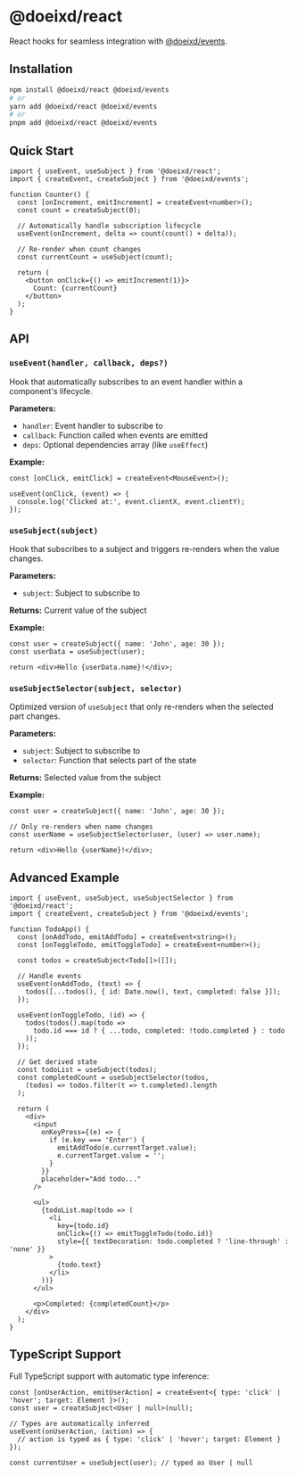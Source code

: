 # @doeixd/react

React hooks for seamless integration with [@doeixd/events](https://github.com/doeixd/events).

## Installation

```bash
npm install @doeixd/react @doeixd/events
# or
yarn add @doeixd/react @doeixd/events
# or
pnpm add @doeixd/react @doeixd/events
```

## Quick Start

```tsx
import { useEvent, useSubject } from '@doeixd/react';
import { createEvent, createSubject } from '@doeixd/events';

function Counter() {
  const [onIncrement, emitIncrement] = createEvent<number>();
  const count = createSubject(0);

  // Automatically handle subscription lifecycle
  useEvent(onIncrement, delta => count(count() + delta));

  // Re-render when count changes
  const currentCount = useSubject(count);

  return (
    <button onClick={() => emitIncrement(1)}>
      Count: {currentCount}
    </button>
  );
}
```

## API

### `useEvent(handler, callback, deps?)`

Hook that automatically subscribes to an event handler within a component's lifecycle.

**Parameters:**
- `handler`: Event handler to subscribe to
- `callback`: Function called when events are emitted
- `deps`: Optional dependencies array (like `useEffect`)

**Example:**
```tsx
const [onClick, emitClick] = createEvent<MouseEvent>();

useEvent(onClick, (event) => {
  console.log('Clicked at:', event.clientX, event.clientY);
});
```

### `useSubject(subject)`

Hook that subscribes to a subject and triggers re-renders when the value changes.

**Parameters:**
- `subject`: Subject to subscribe to

**Returns:** Current value of the subject

**Example:**
```tsx
const user = createSubject({ name: 'John', age: 30 });
const userData = useSubject(user);

return <div>Hello {userData.name}!</div>;
```

### `useSubjectSelector(subject, selector)`

Optimized version of `useSubject` that only re-renders when the selected part changes.

**Parameters:**
- `subject`: Subject to subscribe to
- `selector`: Function that selects part of the state

**Returns:** Selected value from the subject

**Example:**
```tsx
const user = createSubject({ name: 'John', age: 30 });

// Only re-renders when name changes
const userName = useSubjectSelector(user, (user) => user.name);

return <div>Hello {userName}!</div>;
```

## Advanced Example

```tsx
import { useEvent, useSubject, useSubjectSelector } from '@doeixd/react';
import { createEvent, createSubject } from '@doeixd/events';

function TodoApp() {
  const [onAddTodo, emitAddTodo] = createEvent<string>();
  const [onToggleTodo, emitToggleTodo] = createEvent<number>();

  const todos = createSubject<Todo[]>([]);

  // Handle events
  useEvent(onAddTodo, (text) => {
    todos([...todos(), { id: Date.now(), text, completed: false }]);
  });

  useEvent(onToggleTodo, (id) => {
    todos(todos().map(todo =>
      todo.id === id ? { ...todo, completed: !todo.completed } : todo
    ));
  });

  // Get derived state
  const todoList = useSubject(todos);
  const completedCount = useSubjectSelector(todos,
    (todos) => todos.filter(t => t.completed).length
  );

  return (
    <div>
      <input
        onKeyPress={(e) => {
          if (e.key === 'Enter') {
            emitAddTodo(e.currentTarget.value);
            e.currentTarget.value = '';
          }
        }}
        placeholder="Add todo..."
      />

      <ul>
        {todoList.map(todo => (
          <li
            key={todo.id}
            onClick={() => emitToggleTodo(todo.id)}
            style={{ textDecoration: todo.completed ? 'line-through' : 'none' }}
          >
            {todo.text}
          </li>
        ))}
      </ul>

      <p>Completed: {completedCount}</p>
    </div>
  );
}
```

## TypeScript Support

Full TypeScript support with automatic type inference:

```tsx
const [onUserAction, emitUserAction] = createEvent<{ type: 'click' | 'hover'; target: Element }>();
const user = createSubject<User | null>(null);

// Types are automatically inferred
useEvent(onUserAction, (action) => {
  // action is typed as { type: 'click' | 'hover'; target: Element }
});

const currentUser = useSubject(user); // typed as User | null
```